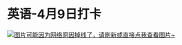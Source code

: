 # 英语-4月9日打卡

[![图片可能因为网络原因掉线了，请刷新或直接点我查看图片~](https://cdn.jsdelivr.net/gh/ylsislove/image-home/test/20210409234348.jpg)](https://cdn.jsdelivr.net/gh/ylsislove/image-home/test/20210409234348.jpg)
